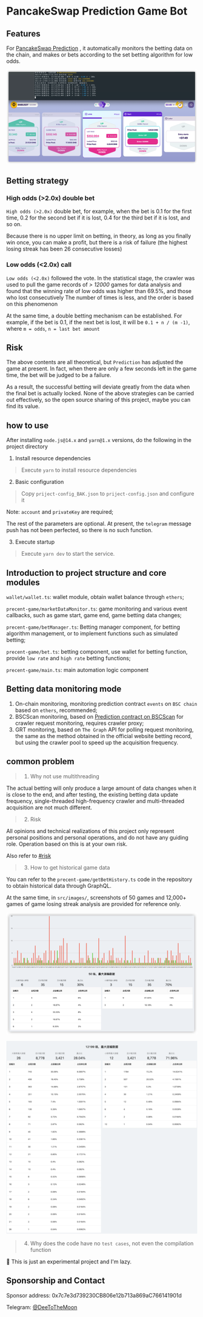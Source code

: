 # PancakeSwap Prediction Game Bot

## Features

For [PancakeSwap Prediction](https://pancakeswap.finance/prediction) , it automatically monitors the betting data on the chain, and makes or bets according to the set betting algorithm for low odds.

![screen](src/images/screen.png)

## Betting strategy

### High odds (>2.0x) double bet

`High odds (>2.0x)` double bet, for example, when the bet is 0.1 for the first time, 0.2 for the second bet if it is lost, 0.4 for the third bet if it is lost, and so on.

Because there is no upper limit on betting, in theory, as long as you finally win once, you can make a profit, but there is a risk of failure (the highest losing streak has been 26 consecutive losses)

### Low odds (<2.0x) call

`Low odds (<2.0x)` followed the vote. In the statistical stage, the crawler was used to pull the game records of *> 12000* games for data analysis and found that the winning rate of low odds was higher than 69.5%, and those who lost consecutively The number of times is less, and the order is based on this phenomenon

At the same time, a double betting mechanism can be established. For example, if the bet is 0.1, if the next bet is lost, it will be `0.1 + n / (m -1)`, where `m = odds`, `n = last bet amount`

## Risk

The above contents are all theoretical, but `Prediction` has adjusted the game at present. In fact, when there are only a few seconds left in the game time, the bet will be judged to be a failure.

As a result, the successful betting will deviate greatly from the data when the final bet is actually locked. None of the above strategies can be carried out effectively, so the open source sharing of this project, maybe you can find its value.

## how to use

After installing `node.js@14.x` and `yarn@1.x` versions, do the following in the project directory

1. Install resource dependencies

> Execute `yarn` to install resource dependencies

2. Basic configuration

> Copy `priject-config_BAK.json` to `priject-config.json` and configure it

Note: `account` and `privateKey` are required;

The rest of the parameters are optional. At present, the `telegram` message push has not been perfected, so there is no such function.

3. Execute startup

> Execute `yarn dev` to start the service.

## Introduction to project structure and core modules

`wallet/wallet.ts`: wallet module, obtain wallet balance through `ethers`;

`precent-game/marketDataMonitor.ts`: game monitoring and various event callbacks, such as game start, game end, game betting data changes;

`precent-game/betManager.ts`: Betting manager component, for betting algorithm management, or to implement functions such as simulated betting;

`precent-game/bet.ts`: betting component, use wallet for betting function, provide `low rate` and `high rate` betting functions;

`precent-game/main.ts`: main automation logic component

## Betting data monitoring mode

1. On-chain monitoring, monitoring prediction contract `events` on `BSC chain` based on `ethers`, recommended;
2. BSCScan monitoring, based on [Prediction contract on BSCScan](https://bscscan.com/address/0x516ffd7d1e0ca40b1879935b2de87cb20fc1124b) for crawler request monitoring, requires crawler proxy;
3. GRT monitoring, based on `The Graph` API for polling request monitoring, the same as the method obtained in the official website betting record, but using the crawler pool to speed up the acquisition frequency.

## common problem

> 1. Why not use multithreading

The actual betting will only produce a large amount of data changes when it is close to the end, and after testing, the existing betting data update frequency, single-threaded high-frequency crawler and multi-threaded acquisition are not much different.

> 2. Risk

All opinions and technical realizations of this project only represent personal positions and personal operations, and do not have any guiding role. Operation based on this is at your own risk.

Also refer to [#risk](#risk)

> 3. How to get historical game data

You can refer to the `precent-game/getBetHistory.ts` code in the repository to obtain historical data through GraphQL.

At the same time, in `src/images/`, screenshots of 50 games and 12,000+ games of game losing streak analysis are provided for reference only.

![50 games](src/images/history-50.png)

![12000+ fields](src/images/history.png)

> 4. Why does the code have no `test cases`, not even the compilation function

🙂 This is just an experimental project and I'm lazy.

## Sponsorship and Contact

Sponsor address: 0x7c7e3d739230CB806e12b713a869aC766141901d

Telegram: [@DeeToTheMoon](https://t.me/DeeToTheMoon)

